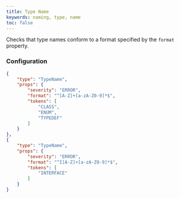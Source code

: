 ```yaml
---
title: Type Name
keywords: naming, type, name
toc: false
---
```


Checks that type names conform to a format specified by the `format` property.

### Configuration

```json
{
    "type": "TypeName",
    "props": {
        "severity": "ERROR",
        "format": "^[A-Z]+[a-zA-Z0-9]*$",
        "tokens": [
            "CLASS",
            "ENUM",
            "TYPEDEF"
        ]
    }
},
{
    "type": "TypeName",
    "props": {
        "severity": "ERROR",
        "format": "^I[A-Z]+[a-zA-Z0-9]*$",
        "tokens": [
            "INTERFACE"
        ]
    }
}
```
